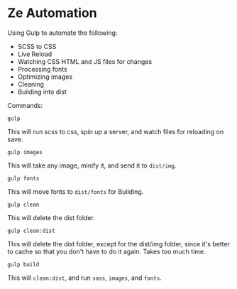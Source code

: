 # Ze Automation

Using Gulp to automate the following:

- SCSS to CSS
- Live Reload
- Watching CSS HTML and JS files for changes
- Processing fonts
- Optimizing images
- Cleaning
- Building into dist

Commands:

`gulp`

This will run scss to css, spin up a server, and watch files for reloading on save.

`gulp images`

This will take any image, minify it, and send it to `dist/img`.

`gulp fonts`

This will move fonts to `dist/fonts` for Building.

`gulp clean`

This will delete the dist folder.

`gulp clean:dist`

This will delete the dist folder, except for the dist/img folder, since it's better
to cache so that you don't have to do it again. Takes too much time.


`gulp build`

This will `clean:dist`, and run `sass`, `images`, and `fonts`.
